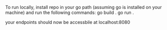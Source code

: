 To run locally, install repo in your go path (assuming go is installed on your machine) and run the following commands:
go build .
go run .

your endpoints should now be accessbile at localhost:8080